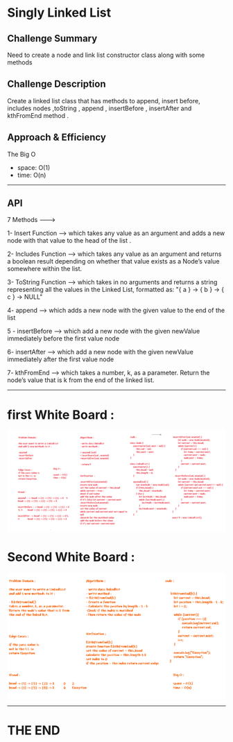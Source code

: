 # Singly Linked List


## Challenge Summary

Need to create a node and link list constructor class along with some methods 


## Challenge Description

Create a linked list class that has methods to append, insert before, includes nodes  ,toString , append , insertBefore , insertAfter and kthFromEnd method  .

## Approach & Efficiency

The Big O 

- space: O(1)
- time: O(n)

---

## API

7 Methods --->

1- Insert Function --> which takes any value as an argument and adds a new node with that value to the head of the list .

2- Includes Function -->  which takes any value as an argument and returns a boolean result depending on whether that value exists as a Node’s value somewhere within the list.

3- ToString Function --> which takes in no arguments and returns a string representing all the values in the Linked List, formatted as:
"{ a } -> { b } -> { c } -> NULL"

4- append --> which adds a new node with the given value to the end of the list

5 - insertBefore --> which add a new node with the given newValue immediately before the first value node

6- insertAfter --> which add a new node with the given newValue immediately after the first value node

7- kthFromEnd --> which takes a number, k, as a parameter. Return the node’s value that is k from the end of the linked list.

---

# first White Board :

![whiteBoard](../../assets/whiteboard.png)

# Second White Board :

![whiteboard1](../../assets/cc.png)

---

# THE END

